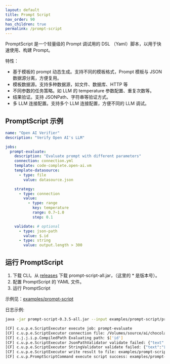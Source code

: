 ```yaml
---
layout: default
title: Prompt Script
nav_order: 90
has_children: true
permalink: /prompt-script
---
```


PromptScript 是一个轻量级的 Prompt 调试用的 DSL （Yaml）脚本，以用于快速使用、构建 Prompt。

特性：

- 基于模板的 prompt 动态生成。支持不同的模板格式，Prompt 模板与 JSON 数据源分离，方便复用。
- 模板数据源。支持多种数据源，如文件、数据库、HTTP 等
- 不同参数的任务策略。如 LLM 的 temperature 参数配置、重复次数等。
- 结果验证。支持 JSONPath、字符串等验证方式。
- 多 LLM 连接配置。支持多个 LLM 连接配置，方便不同的 LLM 调试。

## PromptScript 示例

```yml
name: "Open AI Verifier"
description: "Verify Open AI's LLM"

jobs:
  prompt-evaluate:
    description: "Evaluate prompt with different parameters"
    connection: connection.yml
    template: code-complete.open-ai.vm
    template-datasource:
      - type: file
        value: datasource.json

    strategy:
      - type: connection
        value:
          - type: range
            key: temperature
            range: 0.7~1.0
            step: 0.1

    validate: # optional
      - type: json-path
        value: $.id
      - type: string
        value: output.length > 300
```

## 运行 PromptScript

1. 下载 CLI。从 [releases](https://github.com/unit-mesh/chocolate-factory/releases) 下载 prompt-script-all.jar，（这里的 * 是版本号）。
2. 配置 PromptScript 的 YAML 文件。
3. 运行 PromptScript

示例见：[examples/prompt-script](https://github.com/unit-mesh/chocolate-factory/tree/master/examples/promptscript)

日志示例:

```bash
java -jar prompt-script-0.3.5-all.jar --input examples/prompt-script/prompt.unit-mesh.yml

[CF] c.u.p.e.ScriptExecutor execute job: prompt-evaluate
[CF] c.u.p.e.ScriptExecutor connection file: /Volumes/source/ai/chocolate-factory/examples/prompt-script/openai-connection.yml
[CF] c.j.j.i.p.CompiledPath Evaluating path: $['id']
[CF] c.u.p.e.ScriptExecutor JsonPathValidator validate failed: {"text":"目前最流行的前端框架有React、Angular和Vue.js"}
[CF] c.u.p.e.ScriptExecutor StringValidator validate failed: {"text":"目前最流行的前端框架有React、Angular和Vue.js"}
[CF] c.u.p.e.ScriptExecutor write result to file: examples/prompt-script/prompt-evaluate-2023-10-01T12-34-42.269901.txt
[CF] c.u.p.PromptScriptCommand execute script success: examples/prompt-script/prompt.unit-mesh.yml
```
